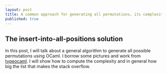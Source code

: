 ```yaml
---
layout: post
title: A common approach for generating all permutations, its complexity, and stack overflow
published: true
---
```

## The insert-into-all-positions solution

In this post, I will talk about a general algorithm to generate all possible permutations using OCaml. I borrow some pictures and work from [typeocaml](http://typeocaml.com/2015/05/05/permutation/). I will show how to compute the complexity and in general how big the list that makes the stack overflow.

